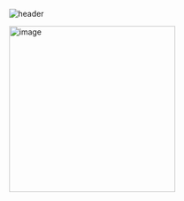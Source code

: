 ![header](https://capsule-render.vercel.app/api?type=cylinder&color=auto&height=300&section=header&text=CLEAN%OUT%20render&fontSize=90)

<img width="300" alt="image" src="https://user-images.githubusercontent.com/52804557/222876234-009aa921-b7c7-4852-a3cc-f5741df9e8af.png">
